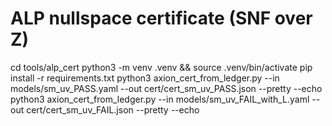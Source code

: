 # ALP nullspace certificate (SNF over Z)

cd tools/alp_cert
python3 -m venv .venv && source .venv/bin/activate
pip install -r requirements.txt
python3 axion_cert_from_ledger.py --in models/sm_uv_PASS.yaml --out cert/cert_sm_uv_PASS.json --pretty --echo
python3 axion_cert_from_ledger.py --in models/sm_uv_FAIL_with_L.yaml --out cert/cert_sm_uv_FAIL.json --pretty --echo
